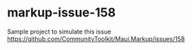 # markup-issue-158
Sample project to simulate this issue https://github.com/CommunityToolkit/Maui.Markup/issues/158

